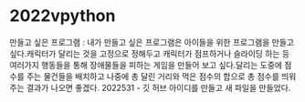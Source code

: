 # 2022vpython
만들고 싶은 프로그램 : 
내가 만들고 싶은 프로그램은 아이들을 위한 프로그램을 만들고 싶다.캐릭터가 달리는 것을 고정으로 정해두고 캐릭터가 점프하거나 슬라이딩 하는 등 여러가지 행동들을 통해 장애물들을 피하는 게임을 만들어 보고 싶다.달리는 도중에 점수를 주는 물건들을 배치하고 나중에 총 달린 거리와 먹은 점수의 합으로 총 점수를 띄워주는 결과가 나오면 좋겠다.
2022531 - 깃 허브 아이디를 만들고 새 파일을 만들었다.

